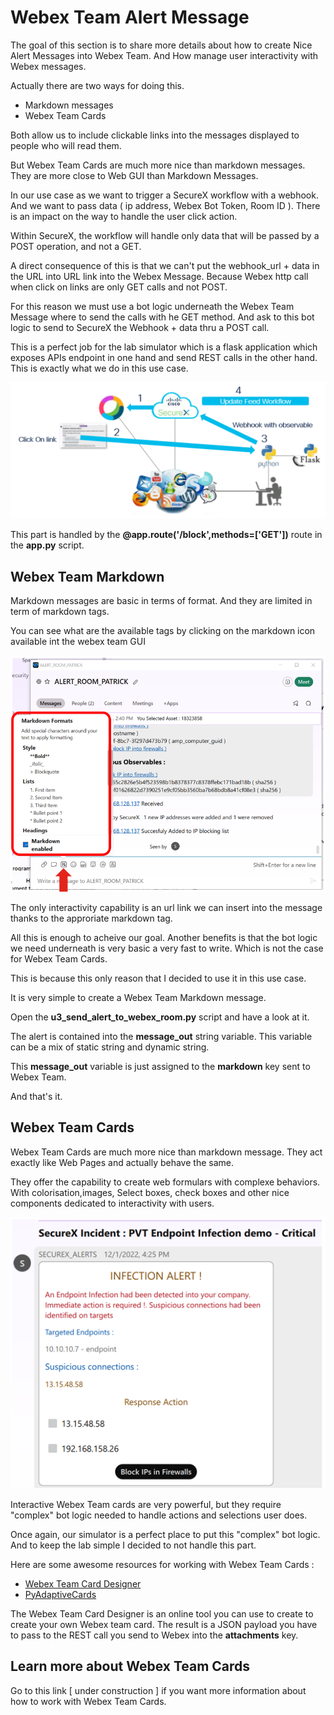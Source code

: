 # Webex Team Alert Message

The goal of this section is to share more details about how to create Nice Alert Messages into Webex Team. And How manage user interactivity with Webex messages.

Actually there are two ways for doing this.

- Markdown messages
- Webex Team Cards

Both allow us to include clickable links into the messages displayed to people who will read them.

But Webex Team Cards are much more nice than markdown messages. They are more close to Web GUI than Markdown Messages.

In our use case as we want to trigger a SecureX workflow with a webhook. And we want to pass data ( ip address, Webex Bot Token, Room ID ). There is an impact on the way to handle the user click action.

Within SecureX, the workflow will handle only data that will be passed by a POST operation, and not a GET. 

A direct consequence of this is that we can't put the webhook_url + data in the URL into URL link into the Webex Message. Because Webex http call when click on links are only GET calls and not POST.

For this reason we must use a bot logic underneath the Webex Team Message where to send the calls with he GET method. And ask to this bot logic to send to SecureX the Webhook + data thru a POST call.

This is a perfect job for the lab simulator which is a flask application which exposes APIs endpoint in one hand and send REST calls in the other hand. This is exactly what we do in this use case.

![](assets/img/12.png)

This part is handled by the **@app.route('/block',methods=['GET'])** route in the **app.py** script.

## Webex Team Markdown

Markdown messages are basic in terms of format. And they are limited in term of markdown tags. 

You can see what are the available tags by clicking on the markdown icon available int the webex team GUI

![](assets/img/13.png)

The only interactivity capability is an url link we can insert into the message thanks to the approriate markdown tag.

All this is enough to acheive our goal. Another benefits is that the bot logic we need underneath is very basic a very fast to write. Which is not the case for Webex Team Cards.

This is because this only reason that I decided to use it in this use case.

It is very simple to create a Webex Team Markdown message.

Open the **u3_send_alert_to_webex_room.py** script and have a look at it. 

The alert is contained into the **message_out** string variable. This variable can be a mix of static string and dynamic string.

This **message_out** variable is just assigned to the **markdown** key sent to Webex Team. 

And that's it.

## Webex Team Cards

Webex Team Cards are much more nice than markdown message. They act exactly like Web Pages and actually behave the same.

They offer the capability to create web formulars with complexe behaviors. With colorisation,images, Select boxes, check boxes and other nice components dedicated to interactivity with users.

![](assets/img/14.png)

Interactive Webex Team cards are very powerful, but they require "complex" bot logic needed to handle actions and selections user does.

Once again, our simulator is a perfect place to put this "complex" bot logic. And to keep the lab simple I decided to not handle this part.

Here are some awesome resources for working with Webex Team Cards :

- [Webex Team Card Designer ](https://developer.webex.com/buttons-and-cards-designer)
- [PyAdaptiveCards](https://developer.cisco.com/codeexchange/github/repo/CiscoSE/pyadaptivecards)

The Webex Team Card Designer is an online tool you can use to create to create your own Webex team card. The result is a JSON payload you have to pass to the REST call you send to Webex into the **attachments** key.

## Learn more about Webex Team Cards

Go to this link [ under construction ] if you want more information about how to work with Webex Team Cards.